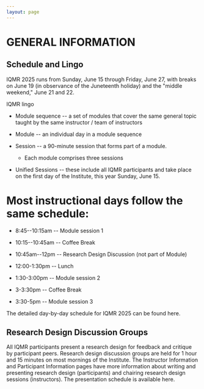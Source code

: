 ```yaml
---
layout: page
---
```


GENERAL INFORMATION 
===================


Schedule and Lingo
------------------

IQMR 2025 runs from Sunday, June 15 through Friday, June 27, with breaks on June 19 (in observance of the Juneteenth holiday) and the "middle weekend," June 21 and 22.

IQMR lingo

-   Module sequence -- a set of modules that cover the same general topic taught by the same instructor / team of instructors

-   Module -- an individual day in a module sequence

-   Session -- a 90-minute session that forms part of a module.

    -   Each module comprises three sessions

-   Unified Sessions -- these include all IQMR participants and take place on the first day of the Institute, this year Sunday, June 15.

Most instructional days follow the same schedule: 
=================================================

-   8:45--10:15am -- Module session 1

-   10:15--10:45am -- Coffee Break

-   10:45am--12pm -- Research Design Discussion (not part of Module)

-   12:00-1:30pm -- Lunch

-   1:30-3:00pm -- Module session 2

-   3-3:30pm -- Coffee Break

-   3:30-5pm -- Module session 3

The detailed day-by-day schedule for IQMR 2025 can be found here.

Research Design Discussion Groups
---------------------------------

All IQMR participants present a research design for feedback and critique by participant peers. Research design discussion groups are held for 1 hour and 15 minutes on most mornings of the Institute. The Instructor Information and Participant Information pages have more information about writing and presenting research design (participants) and chairing research design sessions (instructors). The presentation schedule is available here.

